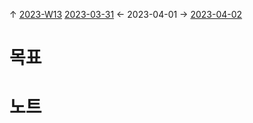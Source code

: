 
↑ [2023-W13](2023-W13.md)
[2023-03-31](2023-03-31.md) ← 2023-04-01 → [2023-04-02](2023-04-02.md)


# 목표



# 노트




